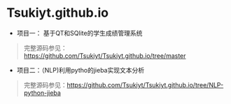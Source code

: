 # Tsukiyt.github.io
- 项目一： 基于QT和SQlite的学生成绩管理系统
> 完整源码参见：<https://github.com/Tsukiyt/Tsukiyt.github.io/tree/master>
- 项目二：（NLP)利用pytho的jieba实现文本分析
> 完整源码参见：https://github.com/Tsukiyt/Tsukiyt.github.io/tree/NLP-python-jieba
